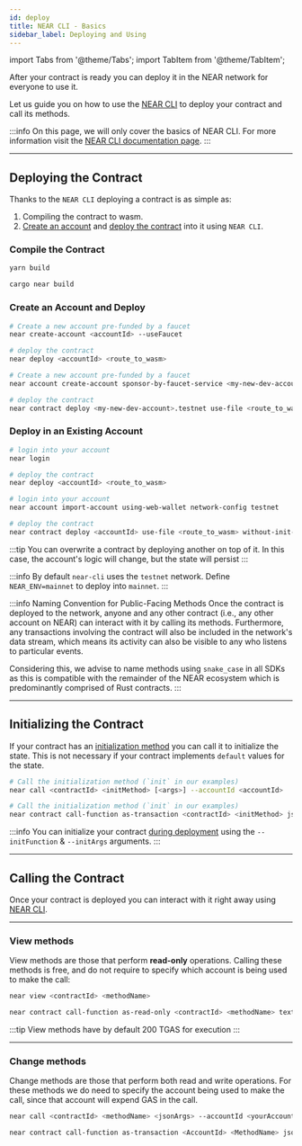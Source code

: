 ```yaml
---
id: deploy
title: NEAR CLI - Basics
sidebar_label: Deploying and Using
---
```

import Tabs from '@theme/Tabs';
import TabItem from '@theme/TabItem';

After your contract is ready you can deploy it in the NEAR network for everyone to use it.

Let us guide you on how to use the [NEAR CLI](../../tools/cli.md) to deploy your contract
and call its methods.

:::info
On this page, we will only cover the basics of NEAR CLI. For more information visit the
[NEAR CLI documentation page](../../tools/cli.md).
:::

---

## Deploying the Contract

Thanks to the `NEAR CLI` deploying a contract is as simple as:

1. Compiling the contract to wasm.
2. [Create an account](../../tools/cli.md#create) and [deploy the contract](../../tools/cli.md#deploy) into it using `NEAR CLI`.

### Compile the Contract

<Tabs groupId="code-tabs">
  <TabItem value="js" label="🌐 JavaScript">

  ```bash
  yarn build
  ```

  </TabItem>

  <TabItem value="rust" label="🦀 Rust">

  ```bash
  cargo near build
  ```

  </TabItem>

</Tabs>

### Create an Account and Deploy


<Tabs groupId="cli-tabs">
  <TabItem value="short" label="Short">

  ```bash
  # Create a new account pre-funded by a faucet
  near create-account <accountId> --useFaucet

  # deploy the contract
  near deploy <accountId> <route_to_wasm>
  ```
  </TabItem>

  <TabItem value="full" label="Full">

  ```bash
  # Create a new account pre-funded by a faucet
  near account create-account sponsor-by-faucet-service <my-new-dev-account>.testnet autogenerate-new-keypair save-to-keychain network-config testnet create

  # deploy the contract
  near contract deploy <my-new-dev-account>.testnet use-file <route_to_wasm> without-init-call network-config testnet sign-with-keychain
  ```
  </TabItem>
</Tabs>


### Deploy in an Existing Account

<Tabs groupId="cli-tabs">
  <TabItem value="short" label="Short">

  ```bash
  # login into your account
  near login

  # deploy the contract
  near deploy <accountId> <route_to_wasm>
  ```
  </TabItem>

  <TabItem value="full" label="Full">

  ```bash
  # login into your account
  near account import-account using-web-wallet network-config testnet

  # deploy the contract
  near contract deploy <accountId> use-file <route_to_wasm> without-init-call network-config testnet sign-with-keychain send
  ```
  </TabItem>
</Tabs>

:::tip
You can overwrite a contract by deploying another on top of it. In this case, the account's logic
will change, but the state will persist
:::

:::info
By default `near-cli` uses the `testnet` network. Define `NEAR_ENV=mainnet` to deploy into `mainnet`.
:::

:::info Naming Convention for Public-Facing Methods
Once the contract is deployed to the network, anyone and any other contract (i.e., any other account on NEAR) can interact with it by calling its methods. Furthermore, any transactions involving the contract will also be included in the network's data stream, which means its activity can also be visible to any who listens to particular events.

Considering this, we advise to name methods using `snake_case` in all SDKs as this is compatible with the remainder of the NEAR ecosystem which is predominantly comprised of Rust contracts.
:::

---

## Initializing the Contract
If your contract has an [initialization method](../anatomy/storage.md) you can call it to
initialize the state. This is not necessary if your contract implements `default` values for the state.

<Tabs groupId="cli-tabs">
  <TabItem value="short" label="Short">

  ```bash
  # Call the initialization method (`init` in our examples)
  near call <contractId> <initMethod> [<args>] --accountId <accountId>
  ```
  </TabItem>

  <TabItem value="full" label="Full">

  ```bash
  # Call the initialization method (`init` in our examples)
  near contract call-function as-transaction <contractId> <initMethod> json-args [<args>] prepaid-gas '30 TeraGas' attached-deposit '0 NEAR' sign-as <accountId> network-config testnet sign-with-keychain send
  ```
  </TabItem>
</Tabs>

:::info
You can initialize your contract [during deployment](#deploying-the-contract) using the `--initFunction` & `--initArgs` arguments.
:::

---

## Calling the Contract

Once your contract is deployed you can interact with it right away using [NEAR CLI](../../tools/cli.md).

<hr className="subsection" />

### View methods
View methods are those that perform **read-only** operations. Calling these methods is free, and do not require to specify which account is being used to make the call:

<Tabs groupId="cli-tabs">
  <TabItem value="short" label="Short">

  ```bash
  near view <contractId> <methodName>
  ```
  </TabItem>

  <TabItem value="full" label="Full">

  ```bash
  near contract call-function as-read-only <contractId> <methodName> text-args '' network-config testnet now
  ```
  </TabItem>
</Tabs>

:::tip
View methods have by default 200 TGAS for execution
:::

<hr className="subsection" />

### Change methods

Change methods are those that perform both read and write operations. For these methods we do need to specify the account being used to make the call,
since that account will expend GAS in the call.

<Tabs groupId="cli-tabs">
  <TabItem value="short" label="Short">

  ```bash
  near call <contractId> <methodName> <jsonArgs> --accountId <yourAccount> [--deposit <amount>] [--gas <GAS>]
  ```
  </TabItem>

  <TabItem value="full" label="Full">

  ```bash
  near contract call-function as-transaction <AccountId> <MethodName> json-args <JsonArgs> prepaid-gas <PrepaidGas> attached-deposit <AttachedDeposit> sign-as <AccountId>  network-config testnet sign-with-keychain send
  ```
  </TabItem>
</Tabs>
